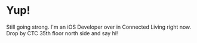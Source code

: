 # Yup!
Still going strong. I'm an iOS Developer over in Connected Living right now. Drop by CTC 35th floor north side and say hi!
